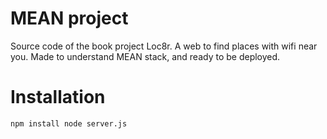 # MEAN project

Source code of the book project Loc8r. A web to find places with wifi near you. 
Made to understand MEAN stack, and ready to be deployed.

# Installation

`npm install
node server.js`
